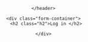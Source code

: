 <!DOCTYPE html>
<html lang="en">
<head>
  <meta charset="UTF-8" />
  <meta name="viewport" content="width=device-width, initial-scale=1.0"/>
  <title>Login | EduConnect</title>
  <link rel="stylesheet" href="signup.css" />
</head>
<body>
  <div class="container">
    <header>
      
      
    </header>

    <div class="form-container">
      <h2 class="h2">Log in </h2>
      
    </div>
  </div>
</body>
</html>
